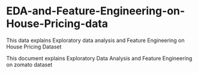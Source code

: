 # EDA-and-Feature-Engineering-on-House-Pricing-data
This data explains Exploratory data analysis and Feature Engineering on House Pricing Dataset

This document explains Exploratory Data Analysis and Feature Engineering on zomato dataset
